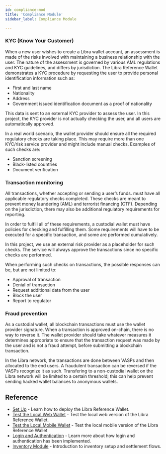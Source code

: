 ```yaml
---
id: compliance-mod
title: 'Compliance Module'
sidebar_label: Compliance Module

---
```




### KYC (Know Your Customer)

When a new user wishes to create a Libra wallet account, an assessment is made of the risks involved with maintaining a business relationship with the user. The nature of the assessment is governed by various AML regulations and KYC guidelines, and differs by jurisdiction. The Libra Reference Wallet demonstrates a KYC procedure by requesting the user to provide personal identification information such as:

* First and last name
* Nationality
* Address
* Government issued identification document as a proof of nationality

This data is sent to an external KYC provider to assess the user. In this project, the KYC provider is not actually checking the user, and all users are automatically approved.

In a real world scenario, the wallet provider should ensure all the required regulatory checks are taking place. This may require more than one KYC/risk service provider and might include manual checks. Examples of such checks are: 

* Sanction screening
* Black-listed countries
* Document verification


### Transaction monitoring

All transactions, whether accepting or sending a user’s funds. must have all applicable regulatory checks completed. These checks are meant to prevent money laundering (AML) and terrorist financing (CTF). Depending on the jurisdiction, there may also be additional regulatory requirements for reporting.

In order to fulfill all of these requirements, a custodial wallet must have policies for checking and fulfilling them. Some requirements will have to be executed for a specific transaction, and some are performed cumulatively.

In this project, we use an external risk provider as a placeholder for such checks. The service will always approve the transactions since no specific checks are performed. 

When performing such checks on transactions, the possible responses can be, but are not limited to:

* Approval of transaction
* Denial of transaction
* Request additional data from the user
* Block the user
* Report to regulator

### Fraud prevention

As a custodial wallet, all blockchain transactions must use the wallet provider signature. When a transaction is approved on-chain, there is no way to reverse it. The wallet provider should take whatever measures it determines appropriate to ensure that the transaction request was made by the user and is not a fraud attempt, before submitting a blockchain transaction.

In the Libra network, the transactions are done between VASPs and then allocated to the end users. A fraudulent transaction can be reversed if the VASPs recognize it as such. Transfering to a non-custodial wallet on the Libra network will be limited to a certain threshold; this can help prevent sending hacked wallet balances to anonymous wallets.



## Reference

* [Set Up](set-up-reference-wallet.md) - Learn how to deploy the Libra Reference Wallet.
* [Test the Local Web Wallet](try-local-web-wallet.md) - Test the local web version of the Libra Reference Wallet.
* [Test the Local Mobile Wallet](try-local-mobile-wallet.md) - Test the local mobile version of the Libra Reference Wallet
* [Login and Authentication](login-and-auth.md) - Learn more about how login and authentication has been implemented. 
* [Inventory Module](inventory-mod.md) - Introduction to inventory setup and settlement flows. 